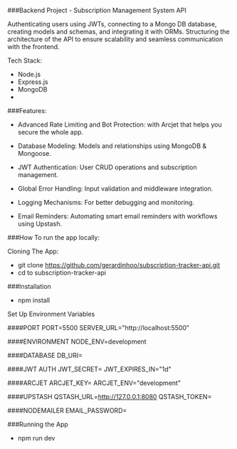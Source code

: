 ###Backend Project - Subscription Management System API 

Authenticating users using JWTs, connecting to a Mongo DB database, creating models and schemas, and integrating it with ORMs. Structuring the architecture of the API to ensure scalability and seamless communication with the frontend.

Tech Stack:
 - Node.js
 - Express.js
 -  MongoDB
 -  
###Features:

 - Advanced Rate Limiting and Bot Protection: with Arcjet that helps you secure the whole app.

 - Database Modeling: Models and relationships using MongoDB & Mongoose.

 - JWT Authentication: User CRUD operations and subscription management.

 - Global Error Handling: Input validation and middleware integration.

 - Logging Mechanisms: For better debugging and monitoring.

 - Email Reminders: Automating smart email reminders with workflows using Upstash.


###How To run the app locally:

Cloning The App: 
 - git clone https://github.com/gerardinhoo/subscription-tracker-api.git
 - cd to subscription-tracker-api

###Installation
 - npm install 

Set Up Environment Variables 

####PORT
PORT=5500
SERVER_URL="http://localhost:5500"

####ENVIRONMENT
NODE_ENV=development

####DATABASE
DB_URI=

####JWT AUTH
JWT_SECRET=
JWT_EXPIRES_IN="1d"

####ARCJET
ARCJET_KEY=
ARCJET_ENV="development"

####UPSTASH
QSTASH_URL=http://127.0.0.1:8080
QSTASH_TOKEN=

####NODEMAILER
EMAIL_PASSWORD=

###Running the App
  - npm run dev







